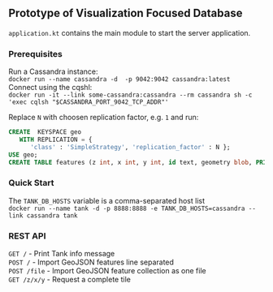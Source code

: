 ## Prototype of Visualization Focused Database

`application.kt` contains the main module to start the server application.

### Prerequisites
Run a Cassandra instance:  
`docker run --name cassandra -d  -p 9042:9042 cassandra:latest`  
Connect using the cqshl:  
`docker run -it --link some-cassandra:cassandra --rm cassandra sh -c 'exec cqlsh "$CASSANDRA_PORT_9042_TCP_ADDR"'`

Replace `N` with choosen replication factor, e.g. `1` and run:
```sql
CREATE  KEYSPACE geo
   WITH REPLICATION = { 
      'class' : 'SimpleStrategy', 'replication_factor' : N };
USE geo;
CREATE TABLE features (z int, x int, y int, id text, geometry blob, PRIMARY KEY (z, x, y, id));
```


### Quick Start

The `TANK_DB_HOSTS` variable is a comma-separated host list  
`docker run --name tank -d -p 8888:8888 -e TANK_DB_HOSTS=cassandra --link cassandra tank`

### REST API

`GET /` - Print Tank info message  
`POST /` - Import GeoJSON features line separated  
`POST /file` -  Import GeoJSON feature collection as one file  
`GET /z/x/y` - Request a complete tile